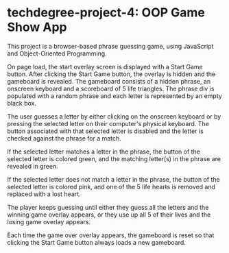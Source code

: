 # techdegree-project-4: OOP Game Show App

This project is a browser-based phrase guessing game, using JavaScript and Object-Oriented Programming. 

On page load, the start overlay screen is displayed with a Start Game button. 
After clicking the Start Game button, the overlay is hidden and the gameboard is revealed. 
The gameboard consists of a hidden phrase, an onscreen keyboard and a scoreboard of 5 life triangles. 
The phrase div is populated with a random phrase and each letter is represented by an empty black box. 

The user guesses a letter by either clicking on the onscreen keyboard or by pressing the selected letter on their computer's physical keyboard. 
The button associated with that selected letter is disabled and the letter is checked against the phrase for a match. 

If the selected letter matches a letter in the phrase, the button of the selected letter is colored green, and the matching letter(s) in the phrase are revealed in green. 

If the selected letter does not match a letter in the phrase, the button of the selected letter is colored pink, and one of the 5 life hearts is removed and replaced with a lost heart.

The player keeps guessing until either they guess all the letters and the winning game overlay appears, or they use up all 5 of their lives and the losing game overlay appears. 

Each time the game over overlay appears, the gameboard is reset so that clicking the Start Game button always loads a new gameboard.